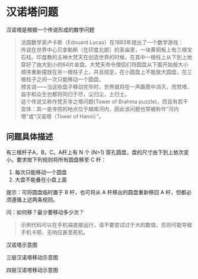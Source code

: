 # 汉诺塔问题
汉诺塔是根据一个传说形成的数学问题

> 法国数学家卢卡斯（Edouard Lucas）在1883年提出了一个数学游戏：  
> 传说在世界中心贝拿勒斯（在印度北部）的圣庙里，一块黄铜板上有三根宝石柱。印度教的主神大梵天在创造世界的时候，在其中一根柱上从下到上地穿好了由大到小的64片金盘。大梵天命令僧侣们将圆盘从下面开始按大小顺序重新摆放在另一根柱子上，并且规定，在小圆盘上不能放大圆盘，在三根柱子之间一次只能移动一个圆盘。  
> 预言说——当这些盘子移动完毕时，世界就将在一声霹雳中消灭，而梵塔、庙宇和众生也都将同归于尽，尘归尘，土归土。  
> 这个传说又称作梵天寺之塔问题(Tower of Brahma puzzle)，而且有若干变体：其一是寺院的地点位于越南河内，因此该问题也常被称作“河内塔”或“汉诺塔（Tower of Hanoi）”。  

## 问题具体描述
有三根杆子A，B，C。A杆上有 N 个 (N>1) 穿孔圆盘，盘的尺寸由下到上依次变小。要求按下列规则将所有圆盘移至 C 杆：  
1. 每次只能移动一个圆盘
2. 大盘不能叠在小盘上面  

提示：可将圆盘临时置于 B 杆，也可将从 A 杆移出的圆盘重新移回 A 杆，但都必须遵循上述两条规则。  

问：如何移？最少要移动多少次？  

> 示例代码可以在手机端直接运行，请不要尝试过于大的数值，否则可能导致手机卡顿、无响应甚至死机。
  
汉诺塔示意图  
[](./汉诺塔.jpg)  
  
三层汉诺塔移动示意图  
[](./三层汉诺塔.gif)  
  
四层汉诺塔移动示意图  
[](./四层汉诺塔.gif)  
  